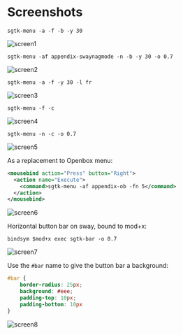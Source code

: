 # Screenshots

`sgtk-menu -a -f -b -y 30`

![screen1](http://nwg.pl/Lychee/uploads/big/4fa362a554cc8f487dedc1e447b29089.png)

`sgtk-menu -af appendix-swaynagmode -n -b -y 30 -o 0.7`

![screen2](http://nwg.pl/Lychee/uploads/big/18ece77218aaf1d456927848a0ad1d33.png)

`sgtk-menu -a -f -y 30 -l fr`

![screen3](http://nwg.pl/Lychee/uploads/big/dd848b027b6a261e5f3391537644a88e.png)

`sgtk-menu -f -c`

![screen4](http://nwg.pl/Lychee/uploads/big/b20f0762fd33bb7e68f0988f116c9de8.png)

`sgtk-menu -n -c -o 0.7`

![screen5](http://nwg.pl/Lychee/uploads/big/43d581cb405fe74196458044092fe72b.png)

As a replacement to Openbox menu:

```xml
<mousebind action="Press" button="Right">
  <action name="Execute">
    <command>sgtk-menu -af appendix-ob -fn 5</command>
  </action>
</mousebind>
```

![screen6](http://nwg.pl/Lychee/uploads/big/2550116862b24aa43de179283487702a.png)

Horizontal button bar on sway, bound to mod+x:

`bindsym $mod+x exec sgtk-bar -o 0.7`

![screen7](http://nwg.pl/Lychee/uploads/big/e2d600d32e4bc0c8458fbe85c8428853.png)

Use the `#bar` name to give the button bar a background:

```css
#bar {
    border-radius: 25px;
    background: #eee;
    padding-top: 10px;
    padding-bottom: 10px
}
```

![screen8](http://nwg.pl/Lychee/uploads/big/9f271155e04680b3e9b5c097405d076e.png)
